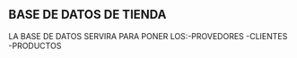 ## BASE DE DATOS DE TIENDA

LA BASE DE DATOS SERVIRA PARA PONER LOS:-PROVEDORES
                                        -CLIENTES
                                        -PRODUCTOS

